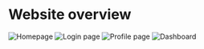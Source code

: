 # Website overview

![Homepage](https://user-images.githubusercontent.com/75191392/158084011-2536b1e1-68b6-4dfa-9a06-134ee87140c6.png)
![Login page](https://user-images.githubusercontent.com/75191392/158084045-d431d6f8-ee8b-4865-bbdb-05f839d84ad9.png)
![Profile page](https://user-images.githubusercontent.com/75191392/158084065-fa471d7c-eaff-4a0f-9d74-7b47a72b19e1.png)
![Dashboard](https://user-images.githubusercontent.com/75191392/158083990-264801c5-6211-41d9-ad91-3998c137c0c0.png)



